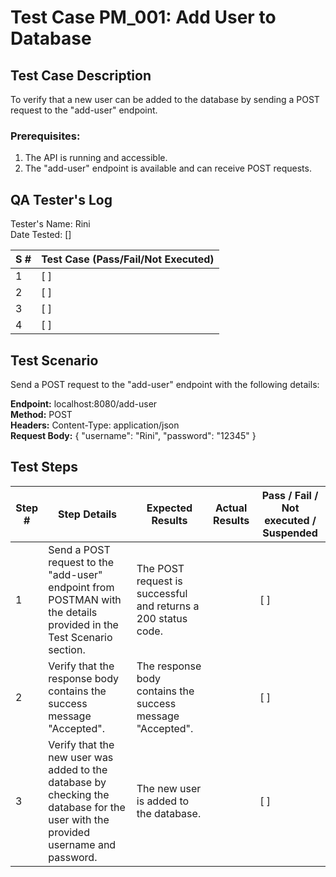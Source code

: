 
# Test Case PM_001: Add User to Database

## Test Case Description
To verify that a new user can be added to the database by sending a POST request to the "add-user" endpoint.

### Prerequisites:
1. The API is running and accessible.
2. The "add-user" endpoint is available and can receive POST requests.

## QA Tester's Log

Tester's Name: Rini  
Date Tested: []

| S # | Test Case (Pass/Fail/Not Executed) |
|---|---|
| 1 | [ ] |
| 2 | [ ] |
| 3 | [ ] |
| 4 | [ ] |

## Test Scenario
Send a POST request to the "add-user" endpoint with the following details:

**Endpoint:** localhost:8080/add-user  
**Method:** POST  
**Headers:** Content-Type: application/json  
**Request Body:**
{
"username": "Rini",
"password": "12345"
}


## Test Steps

| Step # | Step Details | Expected Results | Actual Results | Pass / Fail / Not executed / Suspended |
|---|---|---|---|---|
| 1 | Send a POST request to the "add-user" endpoint from POSTMAN with the details provided in the Test Scenario section. | The POST request is successful and returns a 200 status code. |  | [ ] |
| 2 | Verify that the response body contains the success message "Accepted". | The response body contains the success message "Accepted". |  | [ ] |
| 3 | Verify that the new user was added to the database by checking the database for the user with the provided username and password. | The new user is added to the database. |  | [ ] |





